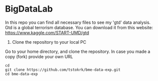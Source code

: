 # BigDataLab

In this repo you can find all necessary files to see my 'gtd' data analysis. Gtd is a global terrorism database. 
You can download it from this website: https://www.kaggle.com/START-UMD/gtd

1. Clone the repository to your local PC

Go to your home directory, and clone the repository. In case you made a copy (fork) provide your own URL

	cd
	git clone https://github.com/tstokrk/bme-data-exp.git
	cd bme-data-exp
